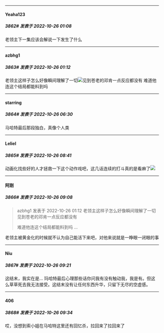 

*****

####  Yeaha123  
##### 3862#       发表于 2022-10-26 01:08

老领主下一集应该会解说一下发生了什么



*****

####  azbhg1  
##### 3863#       发表于 2022-10-26 01:12

老领主这样子怎么好像瞬间理解了一切<img src="https://static.saraba1st.com/image/smiley/face2017/001.png" referrerpolicy="no-referrer">见到苍老的邓肯一点反应都没有
难道他连这个结局都能料到吗



*****

####  starring  
##### 3864#       发表于 2022-10-26 06:30

马哈特最后那段独白，真像个人类



*****

####  Leliel  
##### 3865#       发表于 2022-10-26 08:41

动画化找些好的人才拯救一下这个动作戏吧，这几话连续的打斗真的是看麻了<img src="https://static.saraba1st.com/image/smiley/face2017/067.png" referrerpolicy="no-referrer">



*****

####  阿刚  
##### 3866#       发表于 2022-10-26 09:08

<blockquote>azbhg1 发表于 2022-10-26 01:12
老领主这样子怎么好像瞬间理解了一切见到苍老的邓肯一点反应都没有

难道他连这个结局都能料到吗 ...</blockquote>
老领主被黄金化的时候就不认为自己能活下来吧，对他来说就是一睁眼一闭眼的事



*****

####  Niu  
##### 3867#       发表于 2022-10-26 09:21

这结末，我实在是... 玛哈特最后心理那些话你问我有没有触动我，我是有。但这么草草死去我无法接受。这结末没有让任何东西升华，只留下无尽的空虚感。



*****

####  406  
##### 3868#       发表于 2022-10-26 09:34

哎，没想到索小姐在马哈特这里还有回忆杀，拉回来了拉回来了

